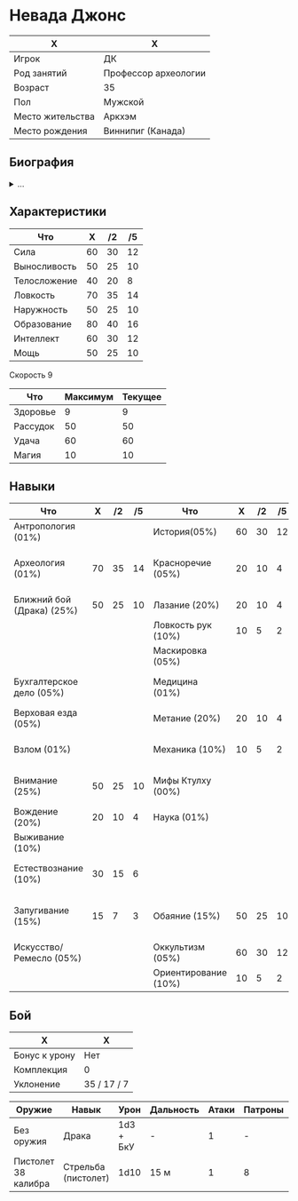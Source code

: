 # Невада Джонс

| X | X | 
| --- | ----- | 
| Игрок | ДК | 
| Род занятий | Профессор археологии | 
| Возраст | 35 | 
| Пол | Мужской | 
| Место жительства | Аркхэм | 
| Место рождения | Виннипиг (Канада) | 

## Биография

<details>
<summary>...</summary>
Отсутствует
</details>

## Характеристики

| Что | X | /2 | /5 |
| --- | ----- | --- | --- |
| Сила | 60 | 30 | 12 | 
| Выносливость | 50 | 25 | 10 |
| Телосложение | 40 | 20 | 8 | 
| Ловкость | 70 | 35 | 14 | 
| Наружность | 50 | 25 | 10 | 
| Образование | 80 | 40 | 16 | 
| Интеллект | 60 | 30 | 12 | 
| Мощь | 50 | 25 | 10 | 

Скорость 9

| Что | Максимум | Текущее |
| --- | -------- | ------- |
| Здоровье | 9 | 9 |
| Рассудок | 50 | 50 |
| Удача | 60 | 60 |
| Магия | 10 | 10 |

## Навыки

| Что | X | /2 | /5 | Что | X | /2 | /5 | Что | X | /2 | /5 | Что | X | /2 | /5 |
| --- | ----- | --- | --- | --- | ----- | --- | --- | --- | ----- | --- | --- | --- | ----- | --- | --- |
| Антропология (01%) |  | | | История(05%) | 60 | 30 | 12 | Оценка(05%) | | | | Уклонение (1/2 лвк) | 35 | 17  | 7 |
| Археология (01%) | 70 | 35 | 14 | Красноречие (05%) | 20 | 10 | 4 | Первая помощь (30%) | 50 | 25 | 10 | Управление тяжелыми машинами (01%)  | | | |
| Ближний бой (Драка) (25%) | 50 | 25 | 10 | Лазание (20%) | 20 | 10 | 4 | Пилотирование (01%)| | | | Чтение следов (10%) | 10 | 5 | 2 |
| | | | | Ловкость рук (10%) | 10 | 5 | 2 | Плавание (20%) | 20 | 10 | 4 | Электрика (10%) ||||
| | | | | Маскировка (05%) | | | | Прыжки (20%) | 20 | 10 | 4 | Юриспруденция (05%) ||||
| Бухгалтерское дело (05%) | | | | Медицина (01%) | | | | Психоанализ (01%) | | | | Язык, иностранный (Латынь) (01%) | 40 | 20 | 8 |
| Верховая езда (05%) | | | | Метание (20%) | 20 | 10 | 4 | Психология (10%) | 40 | 20 | 8 |||||
| Взлом (01%) | | | | Механика (10%) | 10 | 5 | 2 | Работа в библиотеке (20%) | 40 | 20 | 8 |||||
| Внимание (25%) | 50 | 25 | 10 | Мифы Ктулху (00%) | | | | Скрытность (20%) | 20 | 10 | 4 | Язык, родной (Английский) (Образование) | 80 | 40 | 16 |
| Вождение (20%) | 20 | 10 | 4 | Наука (01%) | | | | Слух (20%) | 20 | 10 | 4 |||||
| Выживание (10%) | | | | | | | | Средства (00%) | 40 | 20 | 8 |||||
| Естествознание (10%) | 30 | 15 | 6 | | | | | Стрельба (пистолет) (20%) | 40 | 20 | 8 |||||
| Запугивание (15%) | 15 | 7 | 3 | Обаяние (15%) | 50 | 25 | 10 | Стрельба (винтовки/дробовики) (25%) ||||||||
| Искусство/Ремесло (05%) | | | | Оккультизм (05%) | 60 | 30 | 12 | ||||||||
| | | | | Ориентирование (10%) | 10 | 5 | 2 | Убеждение (10%) | 10 | 5 | 2 |||||

## Бой


| X | X | 
| --- | ----- | 
| Бонус к урону | Нет | 
| Комплекция | 0 | 
| Уклонение | 35 / 17 / 7 |

| Оружие | Навык | Урон | Дальность | Атаки | Патроны | Неисправно |
| ------ | ----- | ---- | --------- | ----- | ------- | ---------- |
| Без оружия | Драка | 1d3 + БкУ | - | 1 | - | - |
| Пистолет 38 калибра | Стрельба (пистолет) | 1d10 | 15 м | 1 | 8 | - |